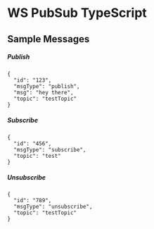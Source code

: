# WS PubSub TypeScript

## Sample Messages

##### Publish

```
{
  "id": "123",
  "msgType": "publish",
  "msg": "hey there",
  "topic": "testTopic"
}
```

##### Subscribe

```
{
  "id": "456",
  "msgType": "subscribe",
  "topic": "test"
}
```

##### Unsubscribe

```
{
  "id": "789",
  "msgType": "unsubscribe",
  "topic": "testTopic"
}
```
